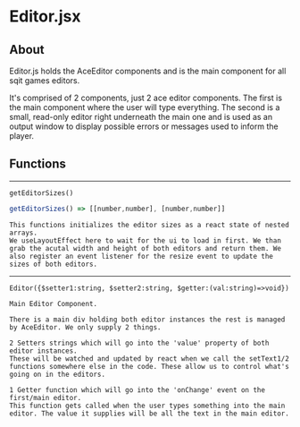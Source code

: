 # Editor.jsx

## About

Editor.js holds the AceEditor components and is the main component for all sqit games editors.

It's comprised of 2 components, just 2 ace editor components. The first is the main component where the user will type everything.
The second is a small, read-only editor right underneath the main one and is used as an output window to display possible errors or messages used to inform the player.

## Functions

---

`getEditorSizes()`

```javascript
getEditorSizes() => [[number,number], [number,number]]
```

```
This functions initializes the editor sizes as a react state of nested arrays.
We useLayoutEffect here to wait for the ui to load in first. We than grab the acutal width and height of both editors and return them. We also register an event listener for the resize event to update the sizes of both editors.
```

---

`Editor({$setter1:string, $setter2:string, $getter:(val:string)=>void})`

```
Main Editor Component.

There is a main div holding both editor instances the rest is managed by AceEditor. We only supply 2 things.

2 Setters strings which will go into the 'value' property of both editor instances.  
These will be watched and updated by react when we call the setText1/2 functions somewhere else in the code. These allow us to control what's going on in the editors.

1 Getter function which will go into the 'onChange' event on the first/main editor.  
This function gets called when the user types something into the main editor. The value it supplies will be all the text in the main editor.
```
